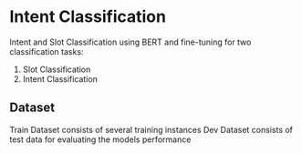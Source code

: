 # Intent Classification 
Intent and Slot Classification using BERT and fine-tuning for two classification tasks: 
1) Slot Classification
2) Intent Classification

## Dataset

Train Dataset consists of several training instances
Dev Dataset consists of test data for evaluating the models performance

